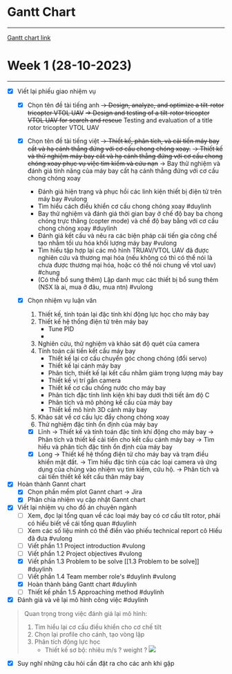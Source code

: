 
# Gantt Chart
---
[Gantt chart link ](https://truav-crsc.atlassian.net/jira/core/projects/TRUAV/timeline?rangeMode=weeks)

# Week 1 (28-10-2023)
---
- [x] Viết lại phiếu giao nhiệm vụ 
	- [x] Chọn tên đề tài tiếng anh 
		~~-> Design, analyze, and optimize a tilt-rotor tricopter VTOL UAV~~
		~~-> Design and testing of a tilt-rotor tricopter VTOL UAV for search and rescue~~
		Testing and evaluation of a title rotor tricopter VTOL UAV 
	- [x] Chọn tên đề tài tiếng việt 
		~~-> Thiết kế, phân tích, và cải tiến máy bay cất và hạ cánh thẳng đứng với cơ cấu chong chóng xoay.~~
		~~-> Thiết kế và thử nghiệm máy bay cất và hạ cánh thẳng đứng với cơ cấu chong chóng xoay phục vụ việc tìm kiếm và cứu nạn~~
		-> Bay thử nghiệm và đánh giá tính năng của máy bay cất hạ cánh thẳng đứng với cơ cấu chong chóng xoay
		- Đánh giá hiện trạng và phục hồi các linh kiện thiết bị điện tử trên máy bay #vulong 
		- Tìm hiểu cách điều khiển cơ cấu chong chóng xoay #duylinh 
		- Bay thử nghiệm và đánh giá thời gian bay ở chế độ bay ba chong chóng trực thăng (copter mode) và chế độ bay bằng với cơ cấu chong chóng xoay #duylinh 
		- Đánh giá kết cấu và nêu ra các biện pháp cải tiến gia công chế tạo nhằm tối ưu hóa khối lượng máy bay #vulong 
		- Tìm hiểu tập hợp lại các mô hình TRUAV/VTOL UAV đã được nghiên cứu và thương mại hóa (nếu không có thì có thể nói là chưa được thương mại hóa, hoặc có thể nói chung về vtol uav) #chung
		- (Có thể bổ sung thêm) Lập danh mục các thiết bị bổ sung thêm (NSX là ai, mua ở đâu, mua ntn) #vulong 

	- [x] Chọn nhiệm vụ luận văn 
		1. Thiết kế, tính toán lại đặc tính khí động lực học cho máy bay
		2. Thiết kế hệ thống điện tử trên máy bay
			- Tune PID
			- 
		1. Nghiên cứu, thử nghiệm và khảo sát độ quét của camera 
		2. Tính toán cải tiến kết cấu máy bay 
			- Thiết kế lại cơ cấu chuyển góc chong chóng (đổi servo) 
			- Thiết kế lại cánh máy bay 
			- Phân tích, thiết kế lại kết cấu nhằm giảm trọng lượng máy bay 
			- Thiết kế vị trí gắn camera 
			- Thiết kế cơ cấu chống nước cho máy bay 
			- Phân tích đặc tính linh kiện khi bay dưới thời tiết âm độ C 
			- Phân tích và mô phỏng kế cấu của máy bay 
			- Thiết kế mô hình 3D cánh máy bay 
		3. Khảo sát về cơ cấu lực đẩy chong chóng xoay 
		4. Thử nghiệm đặc tính ổn định của máy bay 
		- [x] Lĩnh 
			-> Thiết kế và tính toán đặc tính khí động cho máy bay 
			-> Phân tích và thiết kế cải tiến cho kết cấu cánh máy bay 
			-> Tìm hiểu và phân tích đặc tính ổn định của máy bay 
		- [x] Long 
			-> Thiết kế hệ thống điện tử cho máy bay và trạm điều khiển mặt đất.
			-> Tìm hiểu đặc tính của các loại camera và ứng dụng của chúng vào nhiệm vụ tìm kiếm, cứu hộ.
			-> Phân tích và cải tiến thiết kế kết cấu thân máy bay
- [x] Hoàn thành Gannt chart 
	- [x] Chọn phần mềm plot Gannt chart 
		-> Jira
	- [x] Phân chia nhiệm vụ cập nhật Gannt chart
- [x] Viết lại nhiệm vụ cho đồ án chuyên ngành 
	- [ ] Xem, đọc lại tổng quan về các loại máy bay có cơ cấu tilt rotor, phải có hiểu biết về cái tổng quan #duylinh 
	- [ ] Xem các số liệu mình có thể điền vào phiếu technical report cô Hiếu đã đưa #vulong 
	- [ ] Viết phần 1.1 Project introduction #vulong 
	- [ ] Viết phần 1.2 Project objectives #vulong 
	- [x] Viết phần 1.3 Problem to be solve [[1.3 Problem to be solve]] #duylinh 
	- [ ] Viết phần 1.4 Team member role's #duylinh #vulong 
	- [x] Hoàn thành bảng Gantt chart #duylinh 
	- [ ] Thiết kế phần 1.5 Approaching method #duylinh 
- [x] Đánh giá và vẽ lại mô hình công việc #duylinh 
> Quan trọng trong việc đánh giá lại mô hình: 
> 	1. Tìm hiểu lại cơ cấu điều khiển cho cơ chế tilt
> 	2. Chọn lại profile cho cánh, tạo vòng lặp
> 	3. Phân tích động lực học 
> 		- Thiết kế sơ bộ: nhiêu m/s ? weight ?
![](https://i.imgur.com/ODoevTz.png)
- [x] Suy nghĩ những câu hỏi cần đặt ra cho các anh khi gặp


